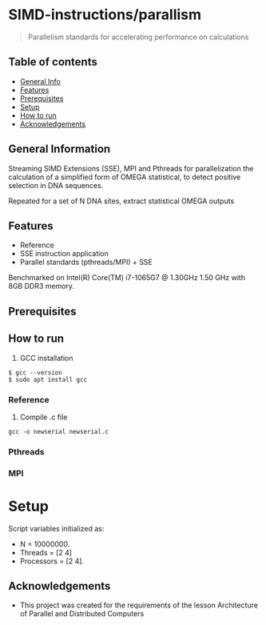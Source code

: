 # SIMD-instructions/parallism
>   Parallelism standards for accelerating performance on calculations



## Table of contents
* [General Info](#general-information)
* [Features](#features)
* [Prerequisites](#prerequisites)
* [Setup](#setup)
* [How to run](#how-to-run)
* [Acknowledgements](#acknowledgements)


## General Information
Streaming SIMD Extensions (SSE), MPI and Pthreads 
for parallelization the calculation of a simplified form of OMEGA
statistical, to detect positive selection in DNA sequences.

Repeated for a set of N DNA sites, extract statistical OMEGA outputs

## Features
* Reference
* SSE instruction application
* Parallel standards (pthreads/MPI) + SSE


Benchmarked on Intel(R) Core(TM) i7-1065G7 @ 1.30GHz 1.50 GHz with 8GB DDR3 memory.

## Prerequisites 




## How to run

1. GCC installation
```
$ gcc --version
$ sudo apt install gcc
```
### Reference

1. Compile .c file
```
gcc -o newserial newserial.c
```

### Pthreads

### MPI



# Setup
Script  variables initialized as:
* N = 10000000. 
* Threads = [2 4]
* Processors = [2 4].


## Acknowledgements
* This project was created for the requirements of the lesson Architecture of Parallel and Distributed Computers

